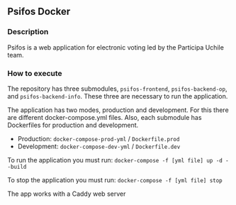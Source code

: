 ## Psifos Docker

### Description

Psifos is a web application for electronic voting led by the Participa Uchile team.

### How to execute

The repository has three submodules, `psifos-frontend`, `psifos-backend-op`, and `psifos-backend-info`. These three are necessary to run the application.

The application has two modes, production and development. For this there are different docker-compose.yml files. Also, each submodule has Dockerfiles for production and development.

* Production: `docker-compose-prod-yml` / `Dockerfile.prod`
* Development: `docker-compose-dev-yml` / `Dockerfile.dev`

To run the application you must run: `docker-compose -f [yml file] up -d --build`

To stop the application you must run: `docker-compose -f [yml file] stop`


The app works with a Caddy web server

